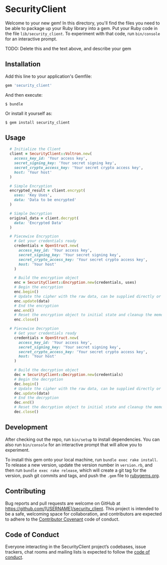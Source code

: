 # SecurityClient

Welcome to your new gem! In this directory, you'll find the files you need to be able to package up your Ruby library into a gem. Put your Ruby code in the file `lib/security_client`. To experiment with that code, run `bin/console` for an interactive prompt.

TODO: Delete this and the text above, and describe your gem

## Installation

Add this line to your application's Gemfile:

```ruby
gem 'security_client'
```

And then execute:

    $ bundle

Or install it yourself as:

    $ gem install security_client

## Usage

```ruby
  # Initialize the Client
  client = SecurityClient::Voltron.new(
    access_key_id: 'Your access key',
    secret_signing_key: 'Your secret signing key',
    secret_crypto_access_key: 'Your secret crypto access key',
    host: 'Your host'
  )

  # Simple Encryption
  encrypted_result = client.encrypt(
    uses: 'Key Uses',
    data: 'Data to be encrypted'
  )

  # Simple Decryption
  original_data = client.decrypt(
    data: 'Encrypted Data'
  )

  # Piecewise Encryption
    # Get your credentials ready
    credentials = OpenStruct.new(
      access_key_id: 'Your access key',
      secret_signing_key: 'Your secret signing key',
      secret_crypto_access_key: 'Your secret crypto access key',
      host: 'Your host'
    )

    # Build the encryption object
    enc = SecurityClient::Encryption.new(credentials, uses)
    # Begin the encryption
    enc.begin()
    # Update the cipher with the raw data, can be supplied directly or in chunks
    enc.update(data)
    # End the encryption
    enc.end()
    # Reset the encryption object to initial state and cleanup the memory in use
    enc.close()

  # Piecewise Decryption
    # Get your credentials ready
    credentials = OpenStruct.new(
      access_key_id: 'Your access key',
      secret_signing_key: 'Your secret signing key',
      secret_crypto_access_key: 'Your secret crypto access key',
      host: 'Your host'
    )

    # Build the decryption object
    dec = SecurityClient::Decryption.new(credentials)
    # Begin the decryption
    dec.begin()
    # Update the cipher with the raw data, can be supplied directly or in chunks
    dec.update(data)
    # End the decryption
    dec.end()
    # Reset the decryption object to initial state and cleanup the memory in use
    dec.close()

```

## Development

After checking out the repo, run `bin/setup` to install dependencies. You can also run `bin/console` for an interactive prompt that will allow you to experiment.

To install this gem onto your local machine, run `bundle exec rake install`. To release a new version, update the version number in `version.rb`, and then run `bundle exec rake release`, which will create a git tag for the version, push git commits and tags, and push the `.gem` file to [rubygems.org](https://rubygems.org).

## Contributing

Bug reports and pull requests are welcome on GitHub at https://github.com/[USERNAME]/security_client. This project is intended to be a safe, welcoming space for collaboration, and contributors are expected to adhere to the [Contributor Covenant](http://contributor-covenant.org) code of conduct.

## Code of Conduct

Everyone interacting in the SecurityClient project’s codebases, issue trackers, chat rooms and mailing lists is expected to follow the [code of conduct](https://github.com/[USERNAME]/security_client/blob/master/CODE_OF_CONDUCT.md).
